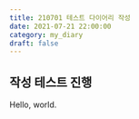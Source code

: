 ```yaml
---
title: 210701 테스트 다이어리 작성
date: 2021-07-21 22:00:00
category: my_diary
draft: false
---
```


## 작성 테스트 진행

Hello, world.
